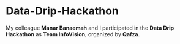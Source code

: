 # Data-Drip-Hackathon
My colleague **Manar Banaemah** and I participated in the **Data Drip Hackathon** as **Team InfoVision**, organized by **Qafza**.

